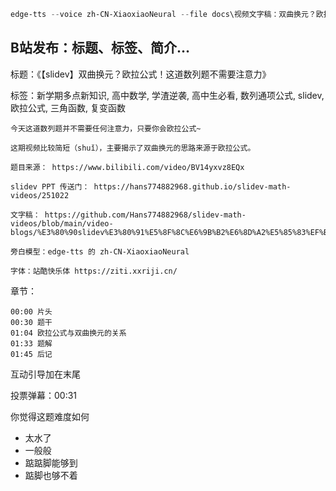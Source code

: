 ```powershell
edge-tts --voice zh-CN-XiaoxiaoNeural --file docs\视频文字稿：双曲换元？欧拉公式！.md --write-media media\双曲换元？欧拉公式！.mp3 --write-subtitles media\双曲换元？欧拉公式！.srt
```

## B站发布：标题、标签、简介…

标题：《【slidev】双曲换元？欧拉公式！这道数列题不需要注意力》

标签：新学期多点新知识, 高中数学, 学渣逆袭, 高中生必看, 数列通项公式, slidev, 欧拉公式, 三角函数, 复变函数

```
今天这道数列题并不需要任何注意力，只要你会欧拉公式~

这期视频比较简短（shuǐ），主要揭示了双曲换元的思路来源于欧拉公式。

题目来源： https://www.bilibili.com/video/BV14yxvz8EQx

slidev PPT 传送门： https://hans774882968.github.io/slidev-math-videos/251022

文字稿： https://github.com/Hans774882968/slidev-math-videos/blob/main/video-blogs/%E3%80%90slidev%E3%80%91%E5%8F%8C%E6%9B%B2%E6%8D%A2%E5%85%83%EF%BC%9F%E6%AC%A7%E6%8B%89%E5%85%AC%E5%BC%8F%EF%BC%81%E8%BF%99%E9%81%93%E6%95%B0%E5%88%97%E9%A2%98%E4%B8%8D%E9%9C%80%E8%A6%81%E6%B3%A8%E6%84%8F%E5%8A%9B.md

旁白模型：edge-tts 的 zh-CN-XiaoxiaoNeural

字体：站酷快乐体 https://ziti.xxriji.cn/
```

章节：

```
00:00 片头
00:30 题干
01:04 欧拉公式与双曲换元的关系
01:33 题解
01:45 后记
```

互动引导加在末尾

投票弹幕：00:31

你觉得这题难度如何

- 太水了
- 一般般
- 踮踮脚能够到
- 踮脚也够不着
